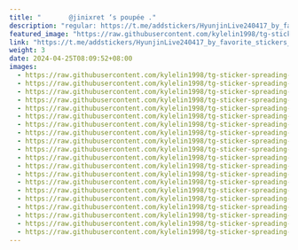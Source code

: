 ```yaml
---
title: "       @jinixret ‘s poupée ."
description: "regular: https://t.me/addstickers/HyunjinLive240417_by_favorite_stickers_bot"
featured_image: "https://raw.githubusercontent.com/kylelin1998/tg-sticker-spreading-worldwide-images/main/img/2aa27cb1-eaf5-4d81-914c-cd2e4ae239f9.jpg"
link: "https://t.me/addstickers/HyunjinLive240417_by_favorite_stickers_bot"
weight: 3
date: 2024-04-25T08:09:52+08:00
images:
  - https://raw.githubusercontent.com/kylelin1998/tg-sticker-spreading-worldwide-images/main/img/2aa27cb1-eaf5-4d81-914c-cd2e4ae239f9.jpg
  - https://raw.githubusercontent.com/kylelin1998/tg-sticker-spreading-worldwide-images/main/img/1ed220d3-bb70-4c59-b20d-2c99d86d438c.jpg
  - https://raw.githubusercontent.com/kylelin1998/tg-sticker-spreading-worldwide-images/main/img/b8083d57-541f-484a-a56f-80a309f64a0d.jpg
  - https://raw.githubusercontent.com/kylelin1998/tg-sticker-spreading-worldwide-images/main/img/e9762f83-a486-40cd-b89b-0e1f73f8917e.jpg
  - https://raw.githubusercontent.com/kylelin1998/tg-sticker-spreading-worldwide-images/main/img/0c356f3e-cb29-44db-92f1-ec803d259b8a.jpg
  - https://raw.githubusercontent.com/kylelin1998/tg-sticker-spreading-worldwide-images/main/img/756c2c29-9ecf-4d71-a41c-67a60958d108.jpg
  - https://raw.githubusercontent.com/kylelin1998/tg-sticker-spreading-worldwide-images/main/img/53c9998f-b767-4aa8-b426-55801d3c2264.jpg
  - https://raw.githubusercontent.com/kylelin1998/tg-sticker-spreading-worldwide-images/main/img/3106e9ee-9b42-46e3-b0ac-e0b60b9fca1f.jpg
  - https://raw.githubusercontent.com/kylelin1998/tg-sticker-spreading-worldwide-images/main/img/5f14cf48-2426-42b3-ab75-ba0d06ee3f57.jpg
  - https://raw.githubusercontent.com/kylelin1998/tg-sticker-spreading-worldwide-images/main/img/92a83f5d-a2fc-4569-b6c1-714b692699d7.jpg
  - https://raw.githubusercontent.com/kylelin1998/tg-sticker-spreading-worldwide-images/main/img/be9d1a59-644f-4430-a3b5-2f1f4660e308.jpg
  - https://raw.githubusercontent.com/kylelin1998/tg-sticker-spreading-worldwide-images/main/img/c16ce4d8-0c77-449e-8cbd-839b66ed0f15.jpg
  - https://raw.githubusercontent.com/kylelin1998/tg-sticker-spreading-worldwide-images/main/img/54ae251e-ff4e-4c66-b9b2-0ef8af045917.jpg
  - https://raw.githubusercontent.com/kylelin1998/tg-sticker-spreading-worldwide-images/main/img/38933efb-9375-4947-9348-5d482e83b78a.jpg
  - https://raw.githubusercontent.com/kylelin1998/tg-sticker-spreading-worldwide-images/main/img/7ac404a1-31f7-466e-8867-dd7be491edf8.jpg
  - https://raw.githubusercontent.com/kylelin1998/tg-sticker-spreading-worldwide-images/main/img/f5c665df-8aee-41ea-ab10-4daacf47683a.jpg
  - https://raw.githubusercontent.com/kylelin1998/tg-sticker-spreading-worldwide-images/main/img/cbd13449-3a66-40c6-bcfa-09283c92f4db.jpg
  - https://raw.githubusercontent.com/kylelin1998/tg-sticker-spreading-worldwide-images/main/img/3b3a0591-63ad-4a13-a0ad-c4ea2bd1fa66.jpg
  - https://raw.githubusercontent.com/kylelin1998/tg-sticker-spreading-worldwide-images/main/img/7f3e1b5e-95c7-4086-a418-8bbf4c9e5ed1.jpg
  - https://raw.githubusercontent.com/kylelin1998/tg-sticker-spreading-worldwide-images/main/img/ab2cd79e-7127-4576-9c44-efbe8a2f44a6.jpg
---
```

